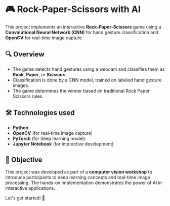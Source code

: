# 🎮 Rock-Paper-Scissors with AI   

This project implements an interactive **Rock-Paper-Scissors** game using a **Convolutional Neural Network (CNN)** for hand gesture classification and **OpenCV** for real-time image capture

## 🔍 Overview  
- The game detects hand gestures using a webcam and classifies them as **Rock**, **Paper**, or **Scissors**.  
- Classification is done by a CNN model, trained on labeled hand gesture images.  
- The game determines the winner based on traditional Rock Paper Scissors rules.  

## 🛠️ Technologies used 
- **Python**  
- **OpenCV** (for real-time image capture)  
- **PyTorch** (for deep learning model)  
- **Jupyter Notebook** (for interactive development)  

## 🎯 Objective  
This project was developed as part of a **computer vision workshop** to introduce participants to deep learning concepts and real-time image processing. The hands-on implementation demonstrates the power of AI in interactive applications.  

Let's get started! 🚀  
